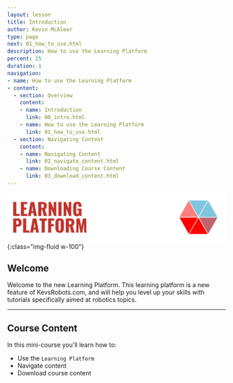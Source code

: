 ```yaml
---
layout: lesson
title: Introduction
author: Kevin McAleer
type: page
next: 01_how_to_use.html
description: How to use the Learning Platform
percent: 25
duration: 1
navigation:
- name: How to use the Learning Platform
- content:
  - section: Overview
    content:
    - name: Introduction
      link: 00_intro.html
    - name: How to use the Learning Platform
      link: 01_how_to_use.html
  - section: Navigating Content
    content:
    - name: Navigating Content
      link: 02_navigate_content.html
    - name: Downloading Course Content
      link: 03_download_content.html
---
```



![Learning Platform Logo](assets/learning_platform.jpg){:class="img-fluid w-100"}

## Welcome

Welcome to the new Learning Platform. This learning platform is a new feature of KevsRobots.com, and will help you level up your skills with tutorials specifically aimed at robotics topics.

---

## Course Content

In this mini-course you'll learn how to:

* Use the `Learning Platform`
* Navigate content
* Download course content
